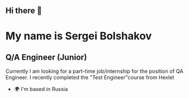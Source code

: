 ## Hi there 👋
My name is Sergei Bolshakov
========================================================================================================================================

Q/A Engineer (Junior)
---------------------

Currently I am looking for a part-time job/internship for the position of QA Engineer. I recently completed the "Test Engineer"course from Hexlet

* 🌍  I'm based in Russia
<!--
**Bazzzinga6894/Bazzzinga6894** is a ✨ _special_ ✨ repository because its `README.md` (this file) appears on your GitHub profile.

